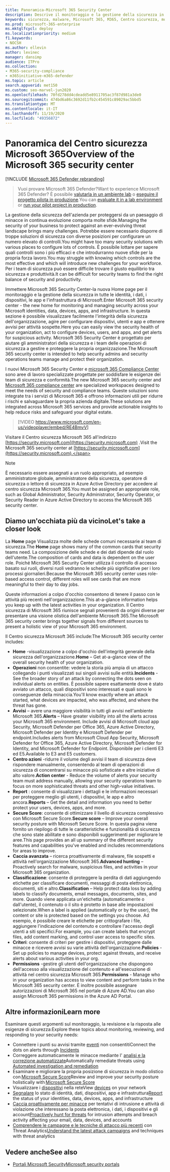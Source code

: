 ```yaml
---
title: Panoramica-Microsoft 365 Security Center
description: Descrive il monitoraggio e la gestione della sicurezza in tutte le identità, i dati, i dispositivi e le app Microsoft con Microsoft 365 Security.
keywords: sicurezza, malware, Microsoft 365, M365, Centro sicurezza, monitoraggio, report, identità, dati, dispositivi, app
ms.prod: microsoft-365-enterprise
ms.mktglfcycl: deploy
ms.localizationpriority: medium
f1.keywords:
- NOCSH
ms.author: ellevin
author: levinec
manager: dansimp
audience: ITPro
ms.collection:
- M365-security-compliance
- m365initiative-m365-defender
ms.topic: article
search.appverid: met150
ms.custom: seo-marvel-jun2020
ms.openlocfilehash: 70fd278dd4cdeadd5e8911705ac3f87d981a3de0
ms.sourcegitcommit: 474bd6a86c3692d11fb2c454591c89029ac5bbd5
ms.translationtype: MT
ms.contentlocale: it-IT
ms.lasthandoff: 11/19/2020
ms.locfileid: "49356872"
---
```

# <a name="overview-of-the-microsoft-365-security-center"></a><span data-ttu-id="17728-104">Panoramica del Centro sicurezza Microsoft 365</span><span class="sxs-lookup"><span data-stu-id="17728-104">Overview of the Microsoft 365 security center</span></span>

[!INCLUDE [Microsoft 365 Defender rebranding](../includes/microsoft-defender.md)]

> <span data-ttu-id="17728-105">Vuoi provare Microsoft 365 Defender?</span><span class="sxs-lookup"><span data-stu-id="17728-105">Want to experience Microsoft 365 Defender?</span></span> <span data-ttu-id="17728-106">È possibile [valutarla in un ambiente lab](https://aka.ms/mtp-trial-lab) o [eseguire il progetto pilota in produzione](https://aka.ms/m365d-pilotplaybook).</span><span class="sxs-lookup"><span data-stu-id="17728-106">You can [evaluate it in a lab environment](https://aka.ms/mtp-trial-lab) or [run your pilot project in production](https://aka.ms/m365d-pilotplaybook).</span></span>
>
<span data-ttu-id="17728-107">La gestione della sicurezza dell'azienda per proteggersi da un paesaggio di minacce in continua evoluzione comporta molte sfide.</span><span class="sxs-lookup"><span data-stu-id="17728-107">Managing the security of your business to protect against an ever-evolving threat landscape brings many challenges.</span></span> <span data-ttu-id="17728-108">Potrebbe essere necessario disporre di troppe soluzioni di sicurezza con diverse posizioni per configurare un numero elevato di controlli.</span><span class="sxs-lookup"><span data-stu-id="17728-108">You might have too many security solutions with various places to configure lots of controls.</span></span> <span data-ttu-id="17728-109">È possibile lottare per sapere quali controlli sono i più efficaci e che introdurranno nuove sfide per la propria forza lavoro.</span><span class="sxs-lookup"><span data-stu-id="17728-109">You may struggle with knowing which controls are the most effective and which will introduce new challenges for your workforce.</span></span> <span data-ttu-id="17728-110">Per i team di sicurezza può essere difficile trovare il giusto equilibrio tra sicurezza e produttività.</span><span class="sxs-lookup"><span data-stu-id="17728-110">It can be difficult for security teams to find the right balance of security and productivity.</span></span>

<span data-ttu-id="17728-111">Immettere Microsoft 365 Security Center-la nuova Home page per il monitoraggio e la gestione della sicurezza in tutte le identità, i dati, i dispositivi, le app e l'infrastruttura di Microsoft.</span><span class="sxs-lookup"><span data-stu-id="17728-111">Enter Microsoft 365 security center - the new home for monitoring and managing security across your Microsoft identities, data, devices, apps, and infrastructure.</span></span> <span data-ttu-id="17728-112">In questa sezione è possibile visualizzare facilmente l'integrità della sicurezza dell'organizzazione, agire per configurare dispositivi, utenti e app e ottenere avvisi per attività sospette.</span><span class="sxs-lookup"><span data-stu-id="17728-112">Here you can easily view the security health of your organization, act to configure devices, users, and apps, and get alerts for suspicious activity.</span></span> <span data-ttu-id="17728-113">Microsoft 365 Security Center è progettato per aiutare gli amministratori della sicurezza e i team delle operazioni di sicurezza a gestire e proteggere la propria organizzazione.</span><span class="sxs-lookup"><span data-stu-id="17728-113">The Microsoft 365 security center is intended to help security admins and security operations teams manage and protect their organization.</span></span>

<span data-ttu-id="17728-114">I nuovi Microsoft 365 Security Center e [microsoft 365 Compliance Center](https://docs.microsoft.com/microsoft-365/compliance/microsoft-365-compliance-center) sono aree di lavoro specializzate progettate per soddisfare le esigenze dei team di sicurezza e conformità.</span><span class="sxs-lookup"><span data-stu-id="17728-114">The new Microsoft 365 security center and [Microsoft 365 compliance center](https://docs.microsoft.com/microsoft-365/compliance/microsoft-365-compliance-center) are specialized workspaces designed to meet the needs of security and compliance teams.</span></span> <span data-ttu-id="17728-115">Queste soluzioni sono integrate tra i servizi di Microsoft 365 e offrono informazioni utili per ridurre i rischi e salvaguardare la propria azienda digitale.</span><span class="sxs-lookup"><span data-stu-id="17728-115">These solutions are integrated across Microsoft 365 services and provide actionable insights to help reduce risks and safeguard your digital estate.</span></span>

>[!VIDEO https://www.microsoft.com/en-us/videoplayer/embed/RE4BmvV]

<span data-ttu-id="17728-116">Visitare il Centro sicurezza Microsoft 365 all'indirizzo [https://security.microsoft.com](https://security.microsoft.com) .</span><span class="sxs-lookup"><span data-stu-id="17728-116">Visit the Microsoft 365 security center at [https://security.microsoft.com](https://security.microsoft.com).</span></span> 

> [!NOTE]
> <span data-ttu-id="17728-117">È necessario essere assegnati a un ruolo appropriato, ad esempio amministratore globale, amministratore della sicurezza, operatore di sicurezza o lettore di sicurezza in Azure Active Directory per accedere al centro sicurezza Microsoft 365.</span><span class="sxs-lookup"><span data-stu-id="17728-117">You must be assigned an appropriate role, such as Global Administrator, Security Administrator, Security Operator, or Security Reader in Azure Active Directory to access the Microsoft 365 security center.</span></span>


## <a name="lets-take-a-closer-look"></a><span data-ttu-id="17728-118">Diamo un'occhiata più da vicino</span><span class="sxs-lookup"><span data-stu-id="17728-118">Let's take a closer look</span></span>

<span data-ttu-id="17728-119">La **Home** page Visualizza molte delle schede comuni necessarie ai team di sicurezza.</span><span class="sxs-lookup"><span data-stu-id="17728-119">The **Home** page shows many of the common cards that security teams need.</span></span> <span data-ttu-id="17728-120">La composizione delle schede e dei dati dipende dal ruolo dell'utente.</span><span class="sxs-lookup"><span data-stu-id="17728-120">The composition of cards and data is dependent on the user role.</span></span> <span data-ttu-id="17728-121">Poiché Microsoft 365 Security Center utilizza il controllo di accesso basato sui ruoli, diversi ruoli vedranno le schede più significative per i loro processi giornalieri.</span><span class="sxs-lookup"><span data-stu-id="17728-121">Because the Microsoft 365 security center uses role-based access control, different roles will see cards that are more meaningful to their day to day jobs.</span></span>  

<span data-ttu-id="17728-122">Queste informazioni a colpo d'occhio consentono di tenere il passo con le attività più recenti nell'organizzazione.</span><span class="sxs-lookup"><span data-stu-id="17728-122">This at-a-glance information helps you keep up with the latest activities in your organization.</span></span> <span data-ttu-id="17728-123">Il Centro sicurezza di Microsoft 365 riunisce segnali provenienti da origini diverse per presentare una visione olistica dell'ambiente Microsoft 365.</span><span class="sxs-lookup"><span data-stu-id="17728-123">The Microsoft 365 security center brings together signals from different sources to present a holistic view of your Microsoft 365 environment.</span></span>

<span data-ttu-id="17728-124">Il Centro sicurezza Microsoft 365 include:</span><span class="sxs-lookup"><span data-stu-id="17728-124">The Microsoft 365 security center includes:</span></span>

* <span data-ttu-id="17728-125">**Home** -visualizzazione a colpo d'occhio dell'integrità generale della sicurezza dell'organizzazione.</span><span class="sxs-lookup"><span data-stu-id="17728-125">**Home** – Get at-a-glance view of the overall security health of your organization.</span></span>
* <span data-ttu-id="17728-126">**Operazioni** non consentite: vedere la storia più ampia di un attacco collegando i punti visualizzati sui singoli avvisi sulle entità.</span><span class="sxs-lookup"><span data-stu-id="17728-126">**Incidents** - See the broader story of an attack by connecting the dots seen on individual alerts on entities.</span></span> <span data-ttu-id="17728-127">È possibile sapere esattamente dove è stato avviato un attacco, quali dispositivi sono interessati e quali sono le conseguenze della minaccia.</span><span class="sxs-lookup"><span data-stu-id="17728-127">You'll know exactly where an attack started, what devices are impacted, who was affected, and where the threat has gone.</span></span>
* <span data-ttu-id="17728-128">**Avvisi** – avere una maggiore visibilità in tutti gli avvisi nell'ambiente Microsoft 365.</span><span class="sxs-lookup"><span data-stu-id="17728-128">**Alerts** – Have greater visibility into all the alerts across your Microsoft 365 environment.</span></span> <span data-ttu-id="17728-129">Include avvisi di Microsoft cloud app Security, Microsoft Defender per Office 365, Azure Active Directory, Microsoft Defender per Identity e Microsoft Defender per endpoint.</span><span class="sxs-lookup"><span data-stu-id="17728-129">Includes alerts from Microsoft Cloud App Security, Microsoft Defender for Office 365, Azure Active Directory, Microsoft Defender for Identity, and Microsoft Defender for Endpoint.</span></span> <span data-ttu-id="17728-130">Disponibile per i clienti E3 ed E5.</span><span class="sxs-lookup"><span data-stu-id="17728-130">Available to E3 and E5 customers.</span></span>  
* <span data-ttu-id="17728-131">**Centro azioni** -ridurre il volume degli avvisi il team di sicurezza deve rispondere manualmente, consentendo al team di operazioni di sicurezza di concentrarsi su minacce più sofisticate e altre iniziative di alto valore.</span><span class="sxs-lookup"><span data-stu-id="17728-131">**Action center** - Reduce the volume of alerts your security team must address manually, allowing your security operations team to focus on more sophisticated threats and other high-value initiatives.</span></span>
* <span data-ttu-id="17728-132">**Report** : consente di visualizzare i dettagli e le informazioni necessari per proteggere meglio gli utenti, i dispositivi, le app e altro ancora.</span><span class="sxs-lookup"><span data-stu-id="17728-132">**Reports** – Get the detail and information you need to better protect your users, devices, apps, and more.</span></span>
* <span data-ttu-id="17728-133">**Secure Score**: consente di ottimizzare il livello di sicurezza complessivo con Microsoft Secure Score.</span><span class="sxs-lookup"><span data-stu-id="17728-133">**Secure score** – Improve your overall security posture with Microsoft Secure Score.</span></span> <span data-ttu-id="17728-134">In questa pagina viene fornito un riepilogo di tutte le caratteristiche e funzionalità di sicurezza che sono state abilitate e sono disponibili suggerimenti per migliorare le aree.</span><span class="sxs-lookup"><span data-stu-id="17728-134">This page provides an all up summary of the different security features and capabilities you've enabled and includes recommendations for areas to improve.</span></span>
* <span data-ttu-id="17728-135">**Caccia avanzata** – ricerca proattivamente di malware, file sospetti e attività nell'organizzazione Microsoft 365.</span><span class="sxs-lookup"><span data-stu-id="17728-135">**Advanced hunting** – Proactively search for malware, suspicious files, and activities in your Microsoft 365 organization.</span></span>
* <span data-ttu-id="17728-136">**Classificazione**: consente di proteggere la perdita di dati aggiungendo etichette per classificare documenti, messaggi di posta elettronica, documenti, siti e altro.</span><span class="sxs-lookup"><span data-stu-id="17728-136">**Classification** – Help protect data loss by adding labels to classify documents, email messages, documents, sites, and more.</span></span> <span data-ttu-id="17728-137">Quando viene applicata un'etichetta (automaticamente o dall'utente), il contenuto o il sito è protetto in base alle impostazioni selezionate.</span><span class="sxs-lookup"><span data-stu-id="17728-137">When a label is applied (automatically or by the user), the content or site is protected based on the settings you choose.</span></span> <span data-ttu-id="17728-138">Ad esempio, è possibile creare le etichette per crittografare i file, aggiungere l'indicazione del contenuto e controllare l'accesso degli utenti a siti specifici.</span><span class="sxs-lookup"><span data-stu-id="17728-138">For example, you can create labels that encrypt files, add content marking, and control user access to specific sites.</span></span>
* <span data-ttu-id="17728-139">**Criteri**: consente di criteri per gestire i dispositivi, proteggere dalle minacce e ricevere avvisi su varie attività dell'organizzazione.</span><span class="sxs-lookup"><span data-stu-id="17728-139">**Policies** - Set up policies to manage devices, protect against threats, and receive alerts about various activities in your org.</span></span>
* <span data-ttu-id="17728-140">**Permissions** -gestire gli utenti dell'organizzazione che dispongono dell'accesso alla visualizzazione del contenuto e all'esecuzione di attività nel centro sicurezza Microsoft 365.</span><span class="sxs-lookup"><span data-stu-id="17728-140">**Permissions** - Manage who in your organization has access to view content and perform tasks in the Microsoft 365 security center.</span></span> <span data-ttu-id="17728-141">È inoltre possibile assegnare autorizzazioni di Microsoft 365 nel portale di Azure AD.</span><span class="sxs-lookup"><span data-stu-id="17728-141">You can also assign Microsoft 365 permissions in the Azure AD Portal.</span></span>

## <a name="learn-more"></a><span data-ttu-id="17728-142">Altre informazioni</span><span class="sxs-lookup"><span data-stu-id="17728-142">Learn more</span></span>

<span data-ttu-id="17728-143">Esaminare questi argomenti sul monitoraggio, la revisione e la risposta alle esigenze di sicurezza:</span><span class="sxs-lookup"><span data-stu-id="17728-143">Explore these topics about monitoring, reviewing, and responding to your security needs:</span></span>

- <span data-ttu-id="17728-144">Connettere i punti su avvisi tramite [eventi](incident-queue.md) non consentiti</span><span class="sxs-lookup"><span data-stu-id="17728-144">Connect the dots on alerts through [Incidents](incident-queue.md)</span></span>
- <span data-ttu-id="17728-145">Correggere automaticamente le minacce mediante l' [analisi e la correzione automatizzate](mtp-autoir.md)</span><span class="sxs-lookup"><span data-stu-id="17728-145">Automatically remediate threats using [Automated investigation and remediation](mtp-autoir.md)</span></span>
- <span data-ttu-id="17728-146">Esaminare e migliorare la propria posizione di sicurezza in modo olistico con [Microsoft Secure Score](microsoft-secure-score.md)</span><span class="sxs-lookup"><span data-stu-id="17728-146">Review and improve your security posture holistically with [Microsoft Secure Score](microsoft-secure-score.md)</span></span>
- <span data-ttu-id="17728-147">Visualizzare i [dispositivi](device-profile.md) nella rete</span><span class="sxs-lookup"><span data-stu-id="17728-147">View [devices](device-profile.md) on your network</span></span>
- <span data-ttu-id="17728-148">[Segnalare](monitoring-and-reporting.md) lo stato di identità, dati, dispositivi, app e infrastruttura</span><span class="sxs-lookup"><span data-stu-id="17728-148">[Report](monitoring-and-reporting.md) the status of your identities, data, devices, apps, and infrastructure</span></span>
- <span data-ttu-id="17728-149">[Caccia proattivamente per minacce](advanced-hunting-overview.md) per tentativi di intrusione e attività di violazione che interessano la posta elettronica, i dati, i dispositivi e gli account</span><span class="sxs-lookup"><span data-stu-id="17728-149">[Proactively hunt for threats](advanced-hunting-overview.md) for intrusion attempts and breach activity affecting your email, data, devices, and accounts</span></span>
- <span data-ttu-id="17728-150">[Comprendere le campagne e le tecniche di attacco più recenti](latest-attack-campaigns.md) con Threat Analytics</span><span class="sxs-lookup"><span data-stu-id="17728-150">[Understand the latest attack campaigns](latest-attack-campaigns.md) and techniques with threat analytics</span></span>

## <a name="see-also"></a><span data-ttu-id="17728-151">Vedere anche</span><span class="sxs-lookup"><span data-stu-id="17728-151">See also</span></span>

- [<span data-ttu-id="17728-152">Portali Microsoft Security</span><span class="sxs-lookup"><span data-stu-id="17728-152">Microsoft security portals</span></span>](portals.md)
